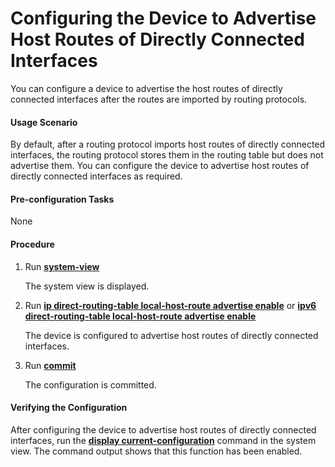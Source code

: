 Configuring the Device to Advertise Host Routes of Directly Connected Interfaces
================================================================================

You can configure a device to advertise the host routes of directly connected interfaces after the routes are imported by routing protocols.

#### Usage Scenario

By default, after a routing protocol imports host routes of directly connected interfaces, the routing protocol stores them in the routing table but does not advertise them. You can configure the device to advertise host routes of directly connected interfaces as required.


#### Pre-configuration Tasks

None


#### Procedure

1. Run [**system-view**](cmdqueryname=system-view)
   
   
   
   The system view is displayed.
2. Run [**ip direct-routing-table local-host-route advertise enable**](cmdqueryname=ip+direct-routing-table+local-host-route+advertise+enable) or [**ipv6 direct-routing-table local-host-route advertise enable**](cmdqueryname=ipv6+direct-routing-table+local-host-route+advertise+enable)
   
   
   
   The device is configured to advertise host routes of directly connected interfaces.
3. Run [**commit**](cmdqueryname=commit)
   
   
   
   The configuration is committed.

#### Verifying the Configuration

After configuring the device to advertise host routes of directly connected interfaces, run the [**display current-configuration**](cmdqueryname=display+current-configuration) command in the system view. The command output shows that this function has been enabled.